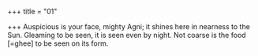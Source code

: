 +++
title = "01"

+++
Auspicious is your face, mighty Agni; it shines here in nearness to the Sun. Gleaming to be seen, it is seen even by night. Not coarse is the food
[=ghee] to be seen on its form.